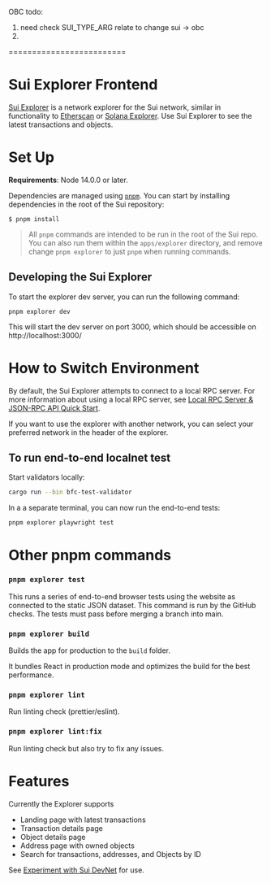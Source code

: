 OBC todo:

1. need check SUI_TYPE_ARG relate to change sui -> obc
2.

=========================

# Sui Explorer Frontend

[Sui Explorer](https://explorer.sui.io/) is a network explorer for the Sui network, similar in functionality to [Etherscan](https://etherscan.io/) or [Solana Explorer](https://explorer.solana.com/). Use Sui Explorer to see the latest transactions and objects.

# Set Up

**Requirements**: Node 14.0.0 or later.

Dependencies are managed using [`pnpm`](https://pnpm.io/). You can start by installing dependencies in the root of the Sui repository:

```
$ pnpm install
```

> All `pnpm` commands are intended to be run in the root of the Sui repo. You can also run them within the `apps/explorer` directory, and remove change `pnpm explorer` to just `pnpm` when running commands.

## Developing the Sui Explorer

To start the explorer dev server, you can run the following command:

```
pnpm explorer dev
```

This will start the dev server on port 3000, which should be accessible on http://localhost:3000/

# How to Switch Environment

By default, the Sui Explorer attempts to connect to a local RPC server. For more information about using a local RPC server, see [Local RPC Server & JSON-RPC API Quick Start](../../doc/src/build/json-rpc.md).

If you want to use the explorer with another network, you can select your preferred network in the header of the explorer.

## To run end-to-end localnet test

Start validators locally:

```bash
cargo run --bin bfc-test-validator
```

In a a separate terminal, you can now run the end-to-end tests:

```bash
pnpm explorer playwright test
```

# Other pnpm commands

### `pnpm explorer test`

This runs a series of end-to-end browser tests using the website as connected to the static JSON dataset. This command is run by the GitHub checks. The tests must pass before merging a branch into main.

### `pnpm explorer build`

Builds the app for production to the `build` folder.

It bundles React in production mode and optimizes the build for the best performance.

### `pnpm explorer lint`

Run linting check (prettier/eslint).

### `pnpm explorer lint:fix`

Run linting check but also try to fix any issues.

# Features

Currently the Explorer supports

- Landing page with latest transactions
- Transaction details page
- Object details page
- Address page with owned objects
- Search for transactions, addresses, and Objects by ID

See [Experiment with Sui DevNet](https://docs.sui.io/build/devnet) for use.
